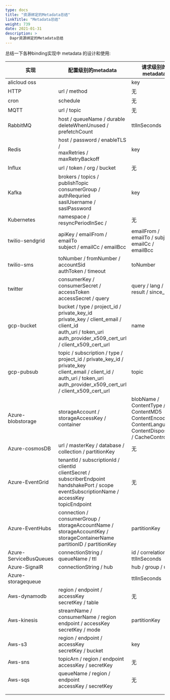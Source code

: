 ```yaml
---
type: docs
title: "资源绑定的Metadata总结"
linkTitle: "Metadata总结"
weight: 739
date: 2021-01-31
description: >
  Dapr资源绑定的Metadata总结
---
```


总结一下各种binding实现中 metadata 的设计和使用: 

| 实现                   | 配置级别的metadata                                           | 请求级别的metadata                                           |
| ---------------------- | ------------------------------------------------------------ | ------------------------------------------------------------ |
| alicloud oss           |                                                              | key                                                          |
| HTTP                   | url / method                                                 | 无                                                           |
| cron                   | schedule                                                     | 无                                                           |
| MQTT                   | url / topic                                                  | 无                                                           |
| RabbitMQ               | host / queueName / durable <br />deleteWhenUnused / prefetchCount | ttlInSeconds                                                 |
| Redis                  | host / password / enableTLS / <br />maxRetries / maxRetryBackoff | key                                                          |
| Influx                 | url / token / org / bucket                                   | 无                                                           |
| Kafka                  | brokers / topics / publishTopic<br />consumerGroup / authRequried<br />saslUsername / saslPassword | key                                                          |
| Kubernetes             | namespace / resyncPeriodInSec /                              | 无                                                           |
| twilio-sendgrid        | apiKey / emailFrom / emailTo<br />subject / emailCc / emailBcc | emailFrom / emailTo / subject<br />emailCc / emailBcc        |
| twilio-sms             | toNumber / fromNumber / accountSid<br />authToken / timeout  | toNumber                                                     |
| twitter                | consumerKey / consumerSecret / accessToken<br />accessSecret / query | query / lang / result / since_id                             |
| gcp-bucket             | bucket / type / project_id / private_key_id<br />private_key / client_email / client_id<br />auth_uri / token_uri <br />auth_provider_x509_cert_url / client_x509_cert_url | name                                                         |
| gcp-pubsub             | topic / subscription / type / <br /> project_id / private_key_id / private_key<br />client_email / client_id / auth_uri / token_uri<br />auth_provider_x509_cert_url / client_x509_cert_url | topic                                                        |
| Azure-blobstorage      | storageAccount / storageAccessKey / container                | blobName / ContentType / ContentMD5<br />ContentEncoding / ContentLanguage<br />ContentDisposition / CacheControl |
| Azure-cosmosDB         | url / masterKey / database / <br />collection / partitionKey | 无                                                           |
| Azure-EventGrid        | tenantId / subscriptionId / clientId<br />clientSecret / subscriberEndpoint<br />handshakePort / scope<br />eventSubscriptionName / accessKey<br />topicEndpoint | 无                                                           |
| Azure-EventHubs        | connection /  consumerGroup / storageAccountName / <br />storageAccountKey / storageContainerName <br /> partitionID / partitionKey | partitionKey                                                 |
| Azure-ServiceBusQueues | connectionString / queueName / ttl                           | id / correlationID / ttlInSeconds                            |
| Azure-SignalR          | connectionString / hub                                       | hub / group / user                                           |
| Azure-storagequeue     |                                                              | ttlInSeconds                                                 |
| Aws-dynamodb           | region / endpoint / accessKey<br />secretKey / table         | 无                                                           |
| Aws-kinesis            | streamName / consumerName / region <br />endpoint / accessKey <br />secretKey / mode | partitionKey                                                 |
| Aws-s3                 | region / endpoint / accessKey<br />secretKey / bucket        | key                                                          |
| Aws-sns                | topicArn / region / endpoint<br />accessKey / secretKey      | 无                                                           |
| Aws-sqs                | queueName / region / endpoint<br />accessKey / secretKey     | 无                                                           |
|                        |                                                              |                                                              |
|                        |                                                              |                                                              |















